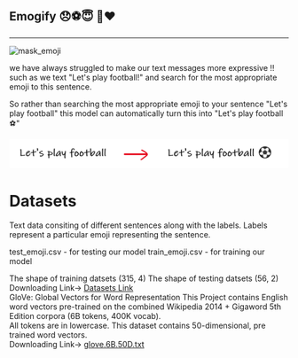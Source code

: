 ## Emogify 😞⚽😇 🍜❤️

<hr>

![mask_emoji](https://tenor.com/view/face-with-medical-mask-people-joypixels-avoid-sickness-avoid-spreading-diseases-gif-17468910)
 
we have always struggled to make our text messages more expressive !! such as we text "Let's play football!" and search for the most appropriate emoji to this sentence.

So rather than searching the most appropriate emoji to your sentence "Let's play football"
this model can automatically turn this into "Let's play football⚽"
 

![emoji](Datasets/emoji.png)


# Datasets 

Text data consiting of different sentences along with the labels. Labels represent a particular emoji representing the sentence.

test_emoji.csv - for testing our model
train_emoji.csv - for training our model

The shape of training datsets (315, 4)
The shape of testing datsets (56, 2)
Downloading Link-> [Datasets Link](https://www.kaggle.com/alvinrindra/emojify)
<br>
GloVe: Global Vectors for Word Representation
This Project contains English word vectors pre-trained on the combined Wikipedia 2014 + Gigaword 5th Edition corpora (6B tokens, 400K vocab). <br>
All tokens are in lowercase. This dataset contains 50-dimensional, pre trained word vectors. <br>
Downloading Link-> [glove.6B.50D.txt](https://www.kaggle.com/watts2/glove6b50dtxt)
